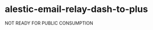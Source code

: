 alestic-email-relay-dash-to-plus
================================

NOT READY FOR PUBLIC CONSUMPTION
